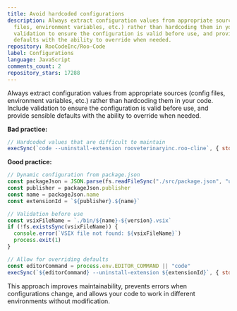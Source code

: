```yaml
---
title: Avoid hardcoded configurations
description: Always extract configuration values from appropriate sources (config
  files, environment variables, etc.) rather than hardcoding them in your code. Include
  validation to ensure the configuration is valid before use, and provide sensible
  defaults with the ability to override when needed.
repository: RooCodeInc/Roo-Code
label: Configurations
language: JavaScript
comments_count: 2
repository_stars: 17288
---
```


Always extract configuration values from appropriate sources (config files, environment variables, etc.) rather than hardcoding them in your code. Include validation to ensure the configuration is valid before use, and provide sensible defaults with the ability to override when needed.

**Bad practice:**
```javascript
// Hardcoded values that are difficult to maintain
execSync(`code --uninstall-extension rooveterinaryinc.roo-cline`, { stdio: "inherit" })
```

**Good practice:**
```javascript
// Dynamic configuration from package.json
const packageJson = JSON.parse(fs.readFileSync("./src/package.json", "utf-8"))
const publisher = packageJson.publisher
const name = packageJson.name
const extensionId = `${publisher}.${name}`

// Validation before use
const vsixFileName = `./bin/${name}-${version}.vsix`
if (!fs.existsSync(vsixFileName)) {
  console.error(`VSIX file not found: ${vsixFileName}`)
  process.exit(1)
}

// Allow for overriding defaults
const editorCommand = process.env.EDITOR_COMMAND || "code"
execSync(`${editorCommand} --uninstall-extension ${extensionId}`, { stdio: "inherit" })
```

This approach improves maintainability, prevents errors when configurations change, and allows your code to work in different environments without modification.